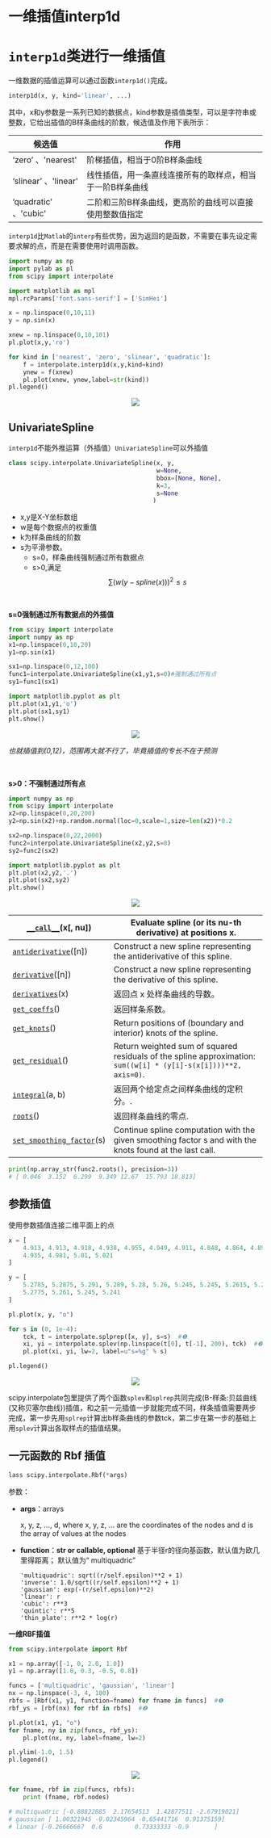 # 一维插值interp1d

#  `interp1d`类进行一维插值

一维数据的插值运算可以通过函数`interp1d()`完成。

```python
interp1d(x, y, kind='linear', ...)
```

其中，x和y参数是一系列已知的数据点，kind参数是插值类型，可以是字符串或整数，它给出插值的B样条曲线的阶数，候选值及作用下表所示：

| **候选值**            | **作用**                                                  |
| --------------------- | --------------------------------------------------------- |
| ‘zero’ 、'nearest'    | 阶梯插值，相当于0阶B样条曲线                              |
| ‘slinear’ 、'linear'  | 线性插值，用一条直线连接所有的取样点，相当于一阶B样条曲线 |
| ‘quadratic’ 、'cubic' | 二阶和三阶B样条曲线，更高阶的曲线可以直接使用整数值指定   |

`interp1d`比`Matlab`的`interp`有些优势，因为返回的是函数，不需要在事先设定需要求解的点，而是在需要使用时调用函数。

```python
import numpy as np
import pylab as pl
from scipy import interpolate

import matplotlib as mpl
mpl.rcParams['font.sans-serif'] = ['SimHei']

x = np.linspace(0,10,11)
y = np.sin(x)

xnew = np.linspace(0,10,101)
pl.plot(x,y,'ro')

for kind in ['nearest', 'zero', 'slinear', 'quadratic']:
    f = interpolate.interp1d(x,y,kind=kind)
    ynew = f(xnew)
    pl.plot(xnew, ynew,label=str(kind))
pl.legend()
```

<center>
    <img src="https://raw.githubusercontent.com/HG1227/image/master/img_tuchuang/20200106170508.png"/>
</center>


## UnivariateSpline

`interp1d`不能外推运算（外插值）`UnivariateSpline`可以外插值

```python
class scipy.interpolate.UnivariateSpline(x, y, 
                                         w=None, 
                                         bbox=[None, None], 
                                         k=3, 
                                         s=None
                                        )
```

- x,y是X-Y坐标数组
- w是每个数据点的权重值
- k为样条曲线的阶数
- s为平滑参数。
  - s=0，样条曲线强制通过所有数据点
  - s>0,满足 $$ \sum(w(y-spline(x)))^2 \leq s$$ 

<br>

**s=0强制通过所有数据点的外插值**

```python
from scipy import interpolate
import numpy as np
x1=np.linspace(0,10,20)
y1=np.sin(x1)

sx1=np.linspace(0,12,100)
func1=interpolate.UnivariateSpline(x1,y1,s=0)#强制通过所有点
sy1=func1(sx1)

import matplotlib.pyplot as plt
plt.plot(x1,y1,'o')
plt.plot(sx1,sy1)
plt.show()
```



<center>
    <img src="https://raw.githubusercontent.com/HG1227/image/master/img_tuchuang/20200106204021.png"/>
</center>


*也就插值到(0,12)，范围再大就不行了，毕竟插值的专长不在于预测*

<br>

**s>0：不强制通过所有点**

```python
import numpy as np
from scipy import interpolate
x2=np.linspace(0,20,200)
y2=np.sin(x2)+np.random.normal(loc=0,scale=1,size=len(x2))*0.2

sx2=np.linspace(0,22,2000)
func2=interpolate.UnivariateSpline(x2,y2,s=8)
sy2=func2(sx2)

import matplotlib.pyplot as plt
plt.plot(x2,y2,'.')
plt.plot(sx2,sy2)
plt.show()

```

<center>
    <img src="https://raw.githubusercontent.com/HG1227/image/master/img_tuchuang/20200106204108.png"/>
</center>


| [`__call__`](https://docs.scipy.org/doc/scipy-0.14.0/reference/generated/scipy.interpolate.UnivariateSpline.__call__.html#scipy.interpolate.UnivariateSpline.__call__)(x[, nu]) | Evaluate spline (or its nu-th derivative) at positions x.    |
| ------------------------------------------------------------ | ------------------------------------------------------------ |
| [`antiderivative`](https://docs.scipy.org/doc/scipy-0.14.0/reference/generated/scipy.interpolate.UnivariateSpline.antiderivative.html#scipy.interpolate.UnivariateSpline.antiderivative)([n]) | Construct a new spline representing the antiderivative of this spline. |
| [`derivative`](https://docs.scipy.org/doc/scipy-0.14.0/reference/generated/scipy.interpolate.UnivariateSpline.derivative.html#scipy.interpolate.UnivariateSpline.derivative)([n]) | Construct a new spline representing the derivative of this spline. |
| [`derivatives`](https://docs.scipy.org/doc/scipy-0.14.0/reference/generated/scipy.interpolate.UnivariateSpline.derivatives.html#scipy.interpolate.UnivariateSpline.derivatives)(x) | 返回点 x 处样条曲线的导数。                                  |
| [`get_coeffs`](https://docs.scipy.org/doc/scipy-0.14.0/reference/generated/scipy.interpolate.UnivariateSpline.get_coeffs.html#scipy.interpolate.UnivariateSpline.get_coeffs)() | 返回样条系数。                                               |
| [`get_knots`](https://docs.scipy.org/doc/scipy-0.14.0/reference/generated/scipy.interpolate.UnivariateSpline.get_knots.html#scipy.interpolate.UnivariateSpline.get_knots)() | Return positions of (boundary and interior) knots of the spline. |
| [`get_residual`](https://docs.scipy.org/doc/scipy-0.14.0/reference/generated/scipy.interpolate.UnivariateSpline.get_residual.html#scipy.interpolate.UnivariateSpline.get_residual)() | Return weighted sum of squared residuals of the spline approximation: `sum((w[i] * (y[i]-s(x[i])))**2, axis=0)`. |
| [`integral`](https://docs.scipy.org/doc/scipy-0.14.0/reference/generated/scipy.interpolate.UnivariateSpline.integral.html#scipy.interpolate.UnivariateSpline.integral)(a, b) | 返回两个给定点之间样条曲线的定积分。.                        |
| [`roots`](https://docs.scipy.org/doc/scipy-0.14.0/reference/generated/scipy.interpolate.UnivariateSpline.roots.html#scipy.interpolate.UnivariateSpline.roots)() | 返回样条曲线的零点.                                          |
| [`set_smoothing_factor`](https://docs.scipy.org/doc/scipy-0.14.0/reference/generated/scipy.interpolate.UnivariateSpline.set_smoothing_factor.html#scipy.interpolate.UnivariateSpline.set_smoothing_factor)(s) | Continue spline computation with the given smoothing factor s and with the knots found at the last call. |

```python
print(np.array_str(func2.roots(), precision=3))
# [ 0.046  3.152  6.299  9.349 12.67  15.793 18.813]
```

## 参数插值

使用参数插值连接二维平面上的点

```python
x = [
    4.913, 4.913, 4.918, 4.938, 4.955, 4.949, 4.911, 4.848, 4.864, 4.893,
    4.935, 4.981, 5.01, 5.021
]

y = [
    5.2785, 5.2875, 5.291, 5.289, 5.28, 5.26, 5.245, 5.245, 5.2615, 5.278,
    5.2775, 5.261, 5.245, 5.241
]

pl.plot(x, y, "o")

for s in (0, 1e-4):
    tck, t = interpolate.splprep([x, y], s=s)  #❶
    xi, yi = interpolate.splev(np.linspace(t[0], t[-1], 200), tck)  #❷
    pl.plot(xi, yi, lw=2, label=u"s=%g" % s)

pl.legend()
```

<center>
    <img src="https://raw.githubusercontent.com/HG1227/image/master/img_tuchuang/20200106200618.png"/>
</center>




scipy.interpolate包里提供了两个函数`splev`和`splrep`共同完成(B-样条:贝兹曲线(又称贝塞尔曲线))插值，和之前一元插值一步就能完成不同，样条插值需要两步完成，第一步先用`splrep`计算出b样条曲线的参数tck，第二步在第一步的基础上用`splev`计算出各取样点的插值结果。



## 一元函数的 Rbf 插值

```python
lass scipy.interpolate.Rbf(*args)
```

参数：

- **args**：arrays

  x, y, z, …, d, where x, y, z, … are the coordinates of the nodes and d is the array of values at the nodes

- **function**：**str or callable, optional**
  基于半径r的径向基函数，默认值为欧几里得距离； 默认值为“ multiquadric”

  ```
  'multiquadric': sqrt((r/self.epsilon)**2 + 1)
  'inverse': 1.0/sqrt((r/self.epsilon)**2 + 1)
  'gaussian': exp(-(r/self.epsilon)**2)
  'linear': r
  'cubic': r**3
  'quintic': r**5
  'thin_plate': r**2 * log(r)
  ```

**一维RBF插值**

```python
from scipy.interpolate import Rbf

x1 = np.array([-1, 0, 2.0, 1.0])
y1 = np.array([1.0, 0.3, -0.5, 0.8])

funcs = ['multiquadric', 'gaussian', 'linear']
nx = np.linspace(-3, 4, 100)
rbfs = [Rbf(x1, y1, function=fname) for fname in funcs]  #❶
rbf_ys = [rbf(nx) for rbf in rbfs]  #❷

pl.plot(x1, y1, "o")
for fname, ny in zip(funcs, rbf_ys):
    pl.plot(nx, ny, label=fname, lw=2)

pl.ylim(-1.0, 1.5)
pl.legend()
```

<center>
    <img src="https://raw.githubusercontent.com/HG1227/image/master/img_tuchuang/20200106205223.png"/>
</center>


```python
for fname, rbf in zip(funcs, rbfs):
    print (fname, rbf.nodes)

# multiquadric [-0.88822885  2.17654513  1.42877511 -2.67919021]
# gaussian [ 1.00321945 -0.02345964 -0.65441716  0.91375159]
# linear [-0.26666667  0.6         0.73333333 -0.9       ]
```

